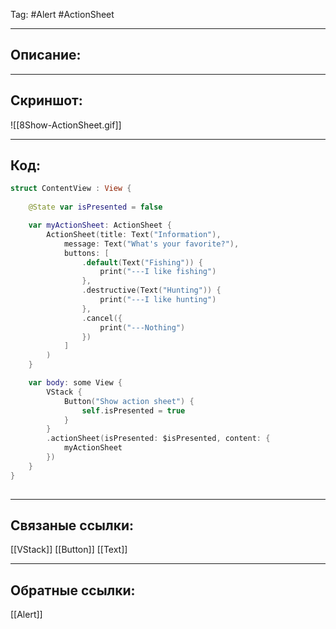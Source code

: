 Tag: #Alert #ActionSheet

---
## Описание:


---
## Скриншот:
![[8Show-ActionSheet.gif]]

---
## Код:

``` swift
struct ContentView : View {
    
    @State var isPresented = false

    var myActionSheet: ActionSheet {
        ActionSheet(title: Text("Information"),
            message: Text("What's your favorite?"),
            buttons: [
                .default(Text("Fishing")) {
                    print("---I like fishing")
                },
                .destructive(Text("Hunting")) {
                    print("---I like hunting")
                },
                .cancel({
                    print("---Nothing")
                })
            ]
        )
    }

    var body: some View {
        VStack {
            Button("Show action sheet") {
                self.isPresented = true
            }
        }
        .actionSheet(isPresented: $isPresented, content: {
            myActionSheet
        })
    }
}
	
```

---
## Связаные ссылки:
[[VStack]]
[[Button]]
[[Text]]

---
## Обратные ссылки:
[[Alert]]